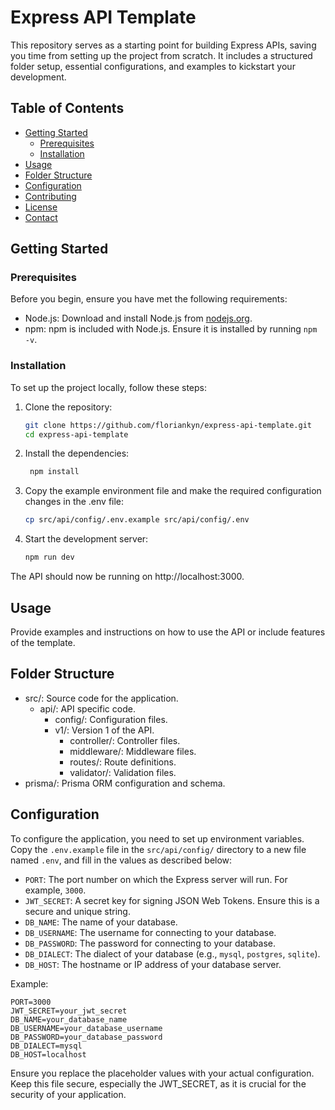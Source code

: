 # Express API Template

This repository serves as a starting point for building Express APIs, saving you time from setting up the project from scratch. It includes a structured folder setup, essential configurations, and examples to kickstart your development.

## Table of Contents

- [Getting Started](#getting-started)
    - [Prerequisites](#prerequisites)
    - [Installation](#installation)
- [Usage](#usage)
- [Folder Structure](#folder-structure)
- [Configuration](#configuration)
- [Contributing](#contributing)
- [License](#license)
- [Contact](#contact)

## Getting Started

### Prerequisites

Before you begin, ensure you have met the following requirements:

- Node.js: Download and install Node.js from [nodejs.org](https://nodejs.org/).
- npm: npm is included with Node.js. Ensure it is installed by running `npm -v`.

### Installation

To set up the project locally, follow these steps:

1. Clone the repository:
   ```sh
   git clone https://github.com/floriankyn/express-api-template.git
   cd express-api-template
   ```
   
2. Install the dependencies:
   ```sh
    npm install
    ```
   
3. Copy the example environment file and make the required configuration changes in the .env file:
   ```sh
   cp src/api/config/.env.example src/api/config/.env
   ```
4. Start the development server:
    ```sh
    npm run dev
    ```
The API should now be running on http://localhost:3000.

## Usage

Provide examples and instructions on how to use the API or include features of the template.

## Folder Structure

- src/: Source code for the application.
    - api/: API specific code.
        - config/: Configuration files.
        - v1/: Version 1 of the API.
            - controller/: Controller files.
            - middleware/: Middleware files.
            - routes/: Route definitions.
            - validator/: Validation files.
- prisma/: Prisma ORM configuration and schema.

## Configuration

To configure the application, you need to set up environment variables. Copy the `.env.example` file in the `src/api/config/` directory to a new file named `.env`, and fill in the values as described below:

- `PORT`: The port number on which the Express server will run. For example, `3000`.
- `JWT_SECRET`: A secret key for signing JSON Web Tokens. Ensure this is a secure and unique string.
- `DB_NAME`: The name of your database.
- `DB_USERNAME`: The username for connecting to your database.
- `DB_PASSWORD`: The password for connecting to your database.
- `DB_DIALECT`: The dialect of your database (e.g., `mysql`, `postgres`, `sqlite`).
- `DB_HOST`: The hostname or IP address of your database server.

Example:

```env
PORT=3000
JWT_SECRET=your_jwt_secret
DB_NAME=your_database_name
DB_USERNAME=your_database_username
DB_PASSWORD=your_database_password
DB_DIALECT=mysql
DB_HOST=localhost
```

Ensure you replace the placeholder values with your actual configuration. Keep this file secure, especially the JWT_SECRET, as it is crucial for the security of your application.



